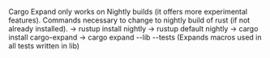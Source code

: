 Cargo Expand only works on Nightly builds (it offers more experimental features).
    Commands necessary to change to nightly build of rust (if not already installed).
    -> rustup install nightly
    -> rustup default nightly
    -> cargo install cargo-expand
    -> cargo expand --lib --tests (Expands macros used in all tests written in lib)